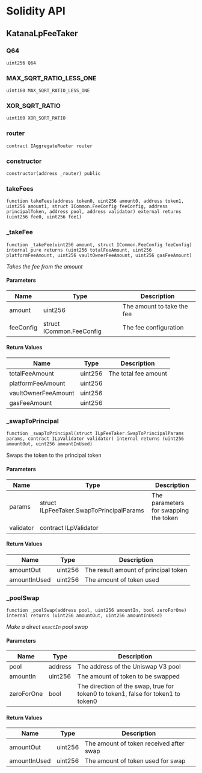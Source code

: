 # Solidity API

## KatanaLpFeeTaker

### Q64

```solidity
uint256 Q64
```

### MAX_SQRT_RATIO_LESS_ONE

```solidity
uint160 MAX_SQRT_RATIO_LESS_ONE
```

### XOR_SQRT_RATIO

```solidity
uint160 XOR_SQRT_RATIO
```

### router

```solidity
contract IAggregateRouter router
```

### constructor

```solidity
constructor(address _router) public
```

### takeFees

```solidity
function takeFees(address token0, uint256 amount0, address token1, uint256 amount1, struct ICommon.FeeConfig feeConfig, address principalToken, address pool, address validator) external returns (uint256 fee0, uint256 fee1)
```

### _takeFee

```solidity
function _takeFee(uint256 amount, struct ICommon.FeeConfig feeConfig) internal pure returns (uint256 totalFeeAmount, uint256 platformFeeAmount, uint256 vaultOwnerFeeAmount, uint256 gasFeeAmount)
```

_Takes the fee from the amount_

#### Parameters

| Name | Type | Description |
| ---- | ---- | ----------- |
| amount | uint256 | The amount to take the fee |
| feeConfig | struct ICommon.FeeConfig | The fee configuration |

#### Return Values

| Name | Type | Description |
| ---- | ---- | ----------- |
| totalFeeAmount | uint256 | The total fee amount |
| platformFeeAmount | uint256 |  |
| vaultOwnerFeeAmount | uint256 |  |
| gasFeeAmount | uint256 |  |

### _swapToPrincipal

```solidity
function _swapToPrincipal(struct ILpFeeTaker.SwapToPrincipalParams params, contract ILpValidator validator) internal returns (uint256 amountOut, uint256 amountInUsed)
```

Swaps the token to the principal token

#### Parameters

| Name | Type | Description |
| ---- | ---- | ----------- |
| params | struct ILpFeeTaker.SwapToPrincipalParams | The parameters for swapping the token |
| validator | contract ILpValidator |  |

#### Return Values

| Name | Type | Description |
| ---- | ---- | ----------- |
| amountOut | uint256 | The result amount of principal token |
| amountInUsed | uint256 | The amount of token used |

### _poolSwap

```solidity
function _poolSwap(address pool, uint256 amountIn, bool zeroForOne) internal returns (uint256 amountOut, uint256 amountInUsed)
```

_Make a direct `exactIn` pool swap_

#### Parameters

| Name | Type | Description |
| ---- | ---- | ----------- |
| pool | address | The address of the Uniswap V3 pool |
| amountIn | uint256 | The amount of token to be swapped |
| zeroForOne | bool | The direction of the swap, true for token0 to token1, false for token1 to token0 |

#### Return Values

| Name | Type | Description |
| ---- | ---- | ----------- |
| amountOut | uint256 | The amount of token received after swap |
| amountInUsed | uint256 | The amount of token used for swap |

